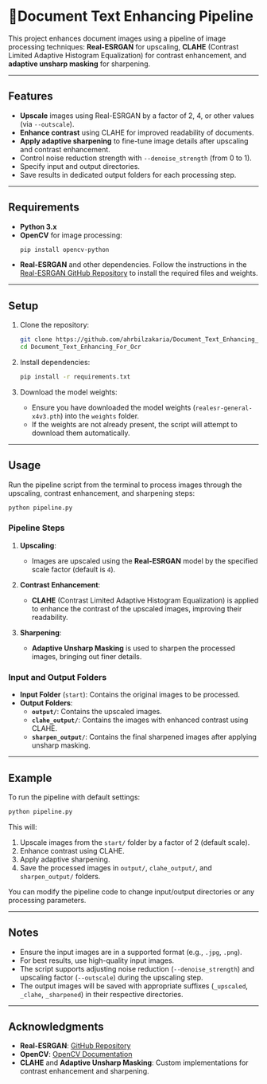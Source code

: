 
# 📄Document Text Enhancing Pipeline

This project enhances document images using a pipeline of image processing techniques: **Real-ESRGAN** for upscaling, **CLAHE** (Contrast Limited Adaptive Histogram Equalization) for contrast enhancement, and **adaptive unsharp masking** for sharpening.

---

## Features

- **Upscale** images using Real-ESRGAN by a factor of 2, 4, or other values (via `--outscale`).
- **Enhance contrast** using CLAHE for improved readability of documents.
- **Apply adaptive sharpening** to fine-tune image details after upscaling and contrast enhancement.
- Control noise reduction strength with `--denoise_strength` (from 0 to 1).
- Specify input and output directories.
- Save results in dedicated output folders for each processing step.

---

## Requirements

- **Python 3.x**
- **OpenCV** for image processing:
  ```bash
  pip install opencv-python
  ```
- **Real-ESRGAN** and other dependencies. Follow the instructions in the [Real-ESRGAN GitHub Repository](https://github.com/xinntao/Real-ESRGAN) to install the required files and weights.

---

## Setup

1. Clone the repository:
   ```bash
   git clone https://github.com/ahrbilzakaria/Document_Text_Enhancing_For_Ocr.git
   cd Document_Text_Enhancing_For_Ocr
   ```

2. Install dependencies:
   ```bash
   pip install -r requirements.txt
   ```

3. Download the model weights:
   - Ensure you have downloaded the model weights (`realesr-general-x4v3.pth`) into the `weights` folder.
   - If the weights are not already present, the script will attempt to download them automatically.

---

## Usage

Run the pipeline script from the terminal to process images through the upscaling, contrast enhancement, and sharpening steps:

```bash
python pipeline.py
```

### Pipeline Steps

1. **Upscaling**:
   - Images are upscaled using the **Real-ESRGAN** model by the specified scale factor (default is `4`).
   
2. **Contrast Enhancement**:
   - **CLAHE** (Contrast Limited Adaptive Histogram Equalization) is applied to enhance the contrast of the upscaled images, improving their readability.

3. **Sharpening**:
   - **Adaptive Unsharp Masking** is used to sharpen the processed images, bringing out finer details.

### Input and Output Folders

- **Input Folder** (`start`): Contains the original images to be processed.
- **Output Folders**:
  - **`output/`**: Contains the upscaled images.
  - **`clahe_output/`**: Contains the images with enhanced contrast using CLAHE.
  - **`sharpen_output/`**: Contains the final sharpened images after applying unsharp masking.

---

## Example

To run the pipeline with default settings:

```bash
python pipeline.py
```

This will:
1. Upscale images from the `start/` folder by a factor of 2 (default scale).
2. Enhance contrast using CLAHE.
3. Apply adaptive sharpening.
4. Save the processed images in `output/`, `clahe_output/`, and `sharpen_output/` folders.

You can modify the pipeline code to change input/output directories or any processing parameters.

---

## Notes

- Ensure the input images are in a supported format (e.g., `.jpg`, `.png`).
- For best results, use high-quality input images.
- The script supports adjusting noise reduction (`--denoise_strength`) and upscaling factor (`--outscale`) during the upscaling step.
- The output images will be saved with appropriate suffixes (`_upscaled`, `_clahe`, `_sharpened`) in their respective directories.

---

## Acknowledgments

- **Real-ESRGAN**: [GitHub Repository](https://github.com/xinntao/Real-ESRGAN)
- **OpenCV**: [OpenCV Documentation](https://docs.opencv.org/)
- **CLAHE** and **Adaptive Unsharp Masking**: Custom implementations for contrast enhancement and sharpening.
